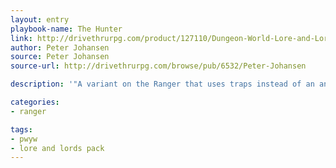 ```yaml
---
layout: entry
playbook-name: The Hunter
link: http://drivethrurpg.com/product/127110/Dungeon-World-Lore-and-Lords-Pack
author: Peter Johansen
source: Peter Johansen
source-url: http://drivethrurpg.com/browse/pub/6532/Peter-Johansen

description: '"A variant on the Ranger that uses traps instead of an animal companion."'

categories:
- ranger

tags:
- pwyw
- lore and lords pack
---
```

